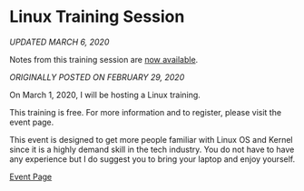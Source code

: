 # Linux Training Session

*UPDATED MARCH 6, 2020*

Notes from this training session are
[now available](/technology/2020.03.01-linux-training-session).

*ORIGINALLY POSTED ON FEBRUARY 29, 2020*

On March 1, 2020, I will be hosting a Linux training.

This training is free. For more information and to register, please visit
the event page.

This event is designed to get more people familiar with Linux OS and Kernel since
it is a highly demand skill in the tech industry. You do not have to have any
experience but I do suggest you to bring your laptop and enjoy yourself.

[Event Page](https://www.eventbrite.com/e/learning-linux-tickets-97211962597)
